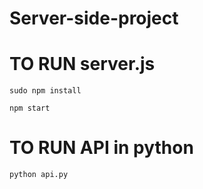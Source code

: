 # Server-side-project
# TO RUN server.js
```
sudo npm install
```

```
npm start
```

# TO RUN API in python
```
python api.py
```

